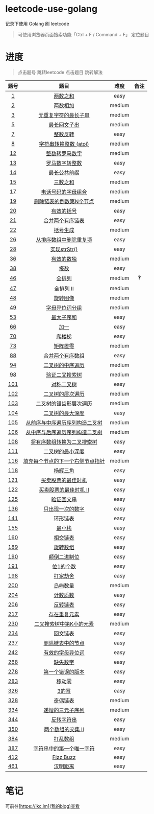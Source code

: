 # leetcode-use-golang

记录下使用 Golang 刷 leetcode

> 可使用浏览器页面搜索功能「Ctrl + F / Command + F」 定位题目

# 进度

> 点击题号 跳转leetcode 
> 点击题目 跳转解法

|题号|题目|难度|备注|
|:-:|:-:|:-:|:-:|
|[1](https://leetcode-cn.com/problems/two-sum/)|[两数之和](https://github.com/leekachung/leetcode-use-golang/blob/master/easy/1.go)|easy||
|[2](https://leetcode-cn.com/problems/add-two-numbers/)|[两数相加](https://github.com/leekachung/leetcode-use-golang/blob/master/medium/2.go)|medium||
|[3](https://leetcode-cn.com/problems/longest-substring-without-repeating-characters/)|[无重复字符的最长子串](https://github.com/leekachung/leetcode-use-golang/blob/master/medium/3.go)|medium||
|[5](https://leetcode-cn.com/problems/longest-palindromic-substring/)|[最长回文子串](https://github.com/leekachung/leetcode-use-golang/blob/master/medium/5.go)|medium||
|[7](https://leetcode-cn.com/problems/reverse-integer/)|[整数反转](https://github.com/leekachung/leetcode-use-golang/blob/master/easy/7.go)|easy||
|[8](https://leetcode-cn.com/problems/string-to-integer-atoi/)|[字符串转换整数 (atoi)](https://github.com/leekachung/leetcode-use-golang/blob/master/medium/8.go)|medium||
|[12](https://leetcode-cn.com/problems/integer-to-roman/)|[整数转罗马数字](https://github.com/leekachung/leetcode-use-golang/blob/master/medium/12.go)|medium||
|[13](https://leetcode-cn.com/problems/roman-to-integer/)|[罗马数字转整数](https://github.com/leekachung/leetcode-use-golang/blob/master/easy/13.go)|easy||
|[14](https://leetcode-cn.com/problems/longest-common-prefix/)|[最长公共前缀](https://github.com/leekachung/leetcode-use-golang/blob/master/easy/14.go)|easy||
|[15](https://leetcode-cn.com/problems/3sum/)|[三数之和](https://github.com/leekachung/leetcode-use-golang/blob/master/medium/15.go)|medium||
|[17](https://leetcode-cn.com/problems/letter-combinations-of-a-phone-number/)|[电话号码的字母组合](https://github.com/leekachung/leetcode-use-golang/blob/master/medium/17.go)|medium||
|[19](https://leetcode-cn.com/problems/remove-nth-node-from-end-of-list/)|[删除链表的倒数第N个节点](https://github.com/leekachung/leetcode-use-golang/blob/master/medium/19.go)|medium||
|[20](https://leetcode-cn.com/problems/valid-parentheses/solution/)|[有效的括号](https://github.com/leekachung/leetcode-use-golang/blob/master/easy/20.go)|easy||
|[21](https://leetcode-cn.com/problems/merge-two-sorted-lists/)|[合并两个有序链表](https://github.com/leekachung/leetcode-use-golang/blob/master/easy/21.go)|easy||
|[22](https://leetcode-cn.com/problems/generate-parentheses/)|[括号生成](https://github.com/leekachung/leetcode-use-golang/blob/master/medium/22.go)|medium||
|[26](https://leetcode-cn.com/problems/remove-duplicates-from-sorted-array/)|[从排序数组中删除重复项](https://github.com/leekachung/leetcode-use-golang/blob/master/easy/26.go)|easy||
|[28](https://leetcode-cn.com/problems/implement-strstr/)|[实现strStr()](https://github.com/leekachung/leetcode-use-golang/blob/master/easy/28.go)|easy||
|[36](https://leetcode-cn.com/problems/valid-sudoku/)|[有效的数独](https://github.com/leekachung/leetcode-use-golang/blob/master/medium/36.go)|medium||
|[38](https://leetcode-cn.com/problems/count-and-say/)|[报数](https://github.com/leekachung/leetcode-use-golang/blob/master/easy/38.go)|easy||
|[46](https://leetcode-cn.com/problems/permutations/)|[全排列](https://github.com/leekachung/leetcode-use-golang/blob/master/medium/46.go)|medium|❓|
|[47](https://leetcode-cn.com/problems/permutations-ii/)|[全排列 II](https://github.com/leekachung/leetcode-use-golang/blob/master/medium/47.go)|medium||
|[48](https://leetcode-cn.com/problems/rotate-image/)|[旋转图像](https://github.com/leekachung/leetcode-use-golang/blob/master/medium/48.go)|medium||
|[49](https://leetcode-cn.com/problems/group-anagrams/)|[字母异位词分组](https://github.com/leekachung/leetcode-use-golang/blob/master/medium/49.go)|medium||
|[53](https://leetcode-cn.com/problems/maximum-subarray/)|[最大子序和](https://github.com/leekachung/leetcode-use-golang/blob/master/easy/53.go)|easy||
|[66](https://leetcode-cn.com/problems/plus-one/)|[加一](https://github.com/leekachung/leetcode-use-golang/blob/master/easy/66.go)|easy||
|[70](https://leetcode-cn.com/problems/climbing-stairs/)|[爬楼梯](https://github.com/leekachung/leetcode-use-golang/blob/master/easy/70.go)|easy||
|[73](https://leetcode-cn.com/problems/set-matrix-zeroes/)|[矩阵置零](https://github.com/leekachung/leetcode-use-golang/blob/master/medium/73.go)|medium||
|[88](https://leetcode-cn.com/problems/merge-sorted-array/)|[合并两个有序数组](https://github.com/leekachung/leetcode-use-golang/blob/master/easy/88.go)|easy||
|[94](https://leetcode-cn.com/problems/binary-tree-inorder-traversal/)|[二叉树的中序遍历](https://github.com/leekachung/leetcode-use-golang/blob/master/medium/94.go)|medium||
|[98](https://leetcode-cn.com/problems/validate-binary-search-tree/)|[验证二叉搜索树](https://github.com/leekachung/leetcode-use-golang/blob/master/medium/98.go)|medium||
|[101](https://leetcode-cn.com/problems/symmetric-tree/submissions/)|[对称二叉树](https://github.com/leekachung/leetcode-use-golang/blob/master/easy/101.go)|easy||
|[102](https://leetcode-cn.com/problems/binary-tree-level-order-traversal/)|[二叉树的层次遍历](https://github.com/leekachung/leetcode-use-golang/blob/master/medium/102.go)|medium||
|[103](https://leetcode-cn.com/problems/binary-tree-zigzag-level-order-traversal/)|[二叉树的锯齿形层次遍历](https://github.com/leekachung/leetcode-use-golang/blob/master/medium/103.go)|medium||
|[104](https://leetcode-cn.com/problems/maximum-depth-of-binary-tree/)|[二叉树的最大深度](https://github.com/leekachung/leetcode-use-golang/blob/master/easy/104.go)|easy||
|[105](https://leetcode-cn.com/problems/construct-binary-tree-from-preorder-and-inorder-traversal/)|[从前序与中序遍历序列构造二叉树](https://github.com/leekachung/leetcode-use-golang/blob/master/medium/105.go)|medium||
|[106](https://leetcode-cn.com/problems/construct-binary-tree-from-inorder-and-postorder-traversal/)|[从中序与后序遍历序列构造二叉树](https://github.com/leekachung/leetcode-use-golang/blob/master/medium/106.go)|medium||
|[108](https://leetcode-cn.com/problems/convert-sorted-array-to-binary-search-tree/)|[将有序数组转换为二叉搜索树](https://github.com/leekachung/leetcode-use-golang/blob/master/easy/108.go)|easy||
|[111](https://leetcode-cn.com/problems/minimum-depth-of-binary-tree/)|[二叉树的最小深度](https://github.com/leekachung/leetcode-use-golang/blob/master/easy/111.go)|easy||
|[116](https://leetcode-cn.com/problems/populating-next-right-pointers-in-each-node/)|[填充每个节点的下一个右侧节点指针](https://github.com/leekachung/leetcode-use-golang/blob/master/medium/116.go)|medium||
|[118](https://leetcode-cn.com/problems/pascals-triangle/)|[杨辉三角](https://github.com/leekachung/leetcode-use-golang/blob/master/easy/118.go)|easy||
|[121](https://leetcode-cn.com/problems/best-time-to-buy-and-sell-stock/)|[买卖股票的最佳时机](https://github.com/leekachung/leetcode-use-golang/blob/master/easy/121.go)|easy||
|[122](https://leetcode-cn.com/problems/best-time-to-buy-and-sell-stock-ii/)|[买卖股票的最佳时机 II](https://github.com/leekachung/leetcode-use-golang/blob/master/easy/122.go)|easy||
|[125](https://leetcode-cn.com/problems/valid-palindrome/)|[验证回文串](https://github.com/leekachung/leetcode-use-golang/blob/master/easy/125.go)|easy||
|[136](https://leetcode-cn.com/problems/single-number/)|[只出现一次的数字](https://github.com/leekachung/leetcode-use-golang/blob/master/easy/136.go)|easy||
|[141](https://leetcode-cn.com/problems/linked-list-cycle/)|[环形链表](https://github.com/leekachung/leetcode-use-golang/blob/master/easy/141.go)|easy||
|[155](https://leetcode-cn.com/problems/min-stack/)|[最小栈](https://github.com/leekachung/leetcode-use-golang/blob/master/easy/155.go)|easy||
|[160](https://leetcode-cn.com/problems/intersection-of-two-linked-lists/)|[相交链表](https://github.com/leekachung/leetcode-use-golang/blob/master/easy/160.go)|easy||
|[189](https://leetcode-cn.com/problems/rotate-array/)|[旋转数组](https://github.com/leekachung/leetcode-use-golang/blob/master/easy/189.go)|easy||
|[190](https://leetcode-cn.com/problems/reverse-bits/)|[颠倒二进制位](https://github.com/leekachung/leetcode-use-golang/blob/master/easy/190.go)|easy||
|[191](https://leetcode-cn.com/problems/number-of-1-bits/)|[位1的个数](https://github.com/leekachung/leetcode-use-golang/blob/master/easy/191.go)|easy||
|[198](https://leetcode-cn.com/problems/house-robber/)|[打家劫舍](https://github.com/leekachung/leetcode-use-golang/blob/master/easy/198.go)|easy||
|[200](https://leetcode-cn.com/problems/number-of-islands/)|[岛屿数量](https://github.com/leekachung/leetcode-use-golang/blob/master/medium/200.go)|medium||
|[204](https://leetcode-cn.com/problems/count-primes/)|[计数质数](https://github.com/leekachung/leetcode-use-golang/blob/master/easy/204.go)|easy||
|[206](https://leetcode-cn.com/problems/reverse-linked-list/)|[反转链表](https://github.com/leekachung/leetcode-use-golang/blob/master/easy/206.go)|easy||
|[217](https://leetcode-cn.com/problems/contains-duplicate/submissions/)|[存在重复元素](https://github.com/leekachung/leetcode-use-golang/blob/master/easy/217.go)|easy||
|[230](https://leetcode-cn.com/problems/kth-smallest-element-in-a-bst/)|[二叉搜索树中第K小的元素](https://github.com/leekachung/leetcode-use-golang/blob/master/medium/230.go)|medium||
|[234](https://leetcode-cn.com/problems/palindrome-linked-list/)|[回文链表](https://github.com/leekachung/leetcode-use-golang/blob/master/easy/234.go)|easy||
|[237](https://leetcode-cn.com/problems/delete-node-in-a-linked-list/)|[删除链表中的节点](https://github.com/leekachung/leetcode-use-golang/blob/master/easy/237.go)|easy||
|[242](https://leetcode-cn.com/problems/valid-anagram/)|[有效的字母异位词](https://github.com/leekachung/leetcode-use-golang/blob/master/easy/242.go)|easy||
|[268](https://leetcode-cn.com/problems/missing-number/)|[缺失数字](https://github.com/leekachung/leetcode-use-golang/blob/master/easy/268.go)|easy||
|[278](https://leetcode-cn.com/problems/first-bad-version/)|[第一个错误的版本](https://github.com/leekachung/leetcode-use-golang/blob/master/easy/278.go)|easy||
|[283](https://leetcode-cn.com/problems/move-zeroes/)|[移动零](https://github.com/leekachung/leetcode-use-golang/blob/master/easy/283.go)|easy||
|[326](https://leetcode-cn.com/problems/power-of-three/)|[3的幂](https://github.com/leekachung/leetcode-use-golang/blob/master/easy/326.go)|easy||
|[328](https://leetcode-cn.com/problems/odd-even-linked-list/)|[奇偶链表](https://github.com/leekachung/leetcode-use-golang/blob/master/medium/328.go)|medium||
|[334](https://leetcode-cn.com/problems/increasing-triplet-subsequence/)|[递增的三元子序列](https://github.com/leekachung/leetcode-use-golang/blob/master/medium/334.go)|medium||
|[344](https://leetcode-cn.com/problems/reverse-string/)|[反转字符串](https://github.com/leekachung/leetcode-use-golang/blob/master/easy/344.go)|easy||
|[350](https://leetcode-cn.com/problems/intersection-of-two-arrays-ii/)|[两个数组的交集 II](https://github.com/leekachung/leetcode-use-golang/blob/master/easy/350.go)|easy||
|[384](https://leetcode-cn.com/problems/shuffle-an-array/)|[打乱数组](https://github.com/leekachung/leetcode-use-golang/blob/master/medium/384.go)|medium||
|[387](https://leetcode-cn.com/problems/first-unique-character-in-a-string/)|[字符串中的第一个唯一字符](https://github.com/leekachung/leetcode-use-golang/blob/master/easy/387.go)|easy||
|[412](https://leetcode-cn.com/problems/fizz-buzz/)|[Fizz Buzz](https://github.com/leekachung/leetcode-use-golang/blob/master/easy/412.go)|easy||
|[461](https://leetcode-cn.com/problems/hamming-distance/)|[汉明距离](https://github.com/leekachung/leetcode-use-golang/blob/master/easy/461.go)|easy||

# 笔记
可前往[https://lkc.im](我的blog)查看

